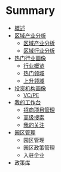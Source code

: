 # Summary

* [概述](README.md)
* [区域产业分析](qu-yu-chan-ye-fen-xi.md)
  * [区域产业分析](qu-yu-chan-ye-fen-xi/qu-yu-chan-ye-fen-xi.md)
  * [区域行业分析](qu-yu-chan-ye-fen-xi/qu-yu-xing-ye-fen-xi.md)
* [热门行业画像](re-men-xing-ye-hua-xiang.md)
  * [行业概览](re-men-xing-ye-hua-xiang/xing-ye-gai-lan.md)
  * [热门领域](re-men-xing-ye-hua-xiang/re-men-ling-yu.md)
  * [上升领域](re-men-xing-ye-hua-xiang/shang-sheng-ling-yu.md)
* [投资机构画像](tou-zi-ji-gou-hua-xiang.md)
  * [VC/PE](tou-zi-ji-gou-hua-xiang/vcpe.md)
* [我的工作台](wo-de-gong-zuo-tai.md)
  * [招商项目管理](wo-de-gong-zuo-tai/zhao-shang-xiang-mu-guan-li.md)
  * [高级搜索](wo-de-gong-zuo-tai/gao-ji-sou-suo.md)
  * [我的关注](wo-de-gong-zuo-tai/wo-de-guan-zhu.md)
* [园区管理](yuan-qu-guan-li.md)
  * 园区管理
  * 园区政策管理
  * 入驻企业
* 政策库


